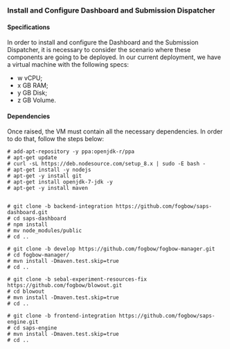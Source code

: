 ### Install and Configure Dashboard and Submission Dispatcher

#### Specifications
In order to install and configure the Dashboard and the Submission Dispatcher, it is necessary to consider the scenario where these components are going to be deployed. In our current deployment, we have a virtual machine with the following specs:

- w vCPU;
- x GB RAM;
- y GB Disk;
- z GB Volume.

#### Dependencies
Once raised, the VM must contain all the necessary dependencies. In order to do that, follow the steps below:

    # add-apt-repository -y ppa:openjdk-r/ppa
    # apt-get update
    # curl -sL https://deb.nodesource.com/setup_8.x | sudo -E bash -
    # apt-get install -y nodejs
    # apt-get -y install git
    # apt-get install openjdk-7-jdk -y
    # apt-get -y install maven


    # git clone -b backend-integration https://github.com/fogbow/saps-dashboard.git
    # cd saps-dashboard
    # npm install
    # mv node_modules/public
    # cd ..

    # git clone -b develop https://github.com/fogbow/fogbow-manager.git
    # cd fogbow-manager/
    # mvn install -Dmaven.test.skip=true
    # cd ..

    # git clone -b sebal-experiment-resources-fix https://github.com/fogbow/blowout.git
    # cd blowout
    # mvn install -Dmaven.test.skip=true
    # cd ..

    # git clone -b frontend-integration https://github.com/fogbow/saps-engine.git
    # cd saps-engine
    # mvn install -Dmaven.test.skip=true
    # cd ..
